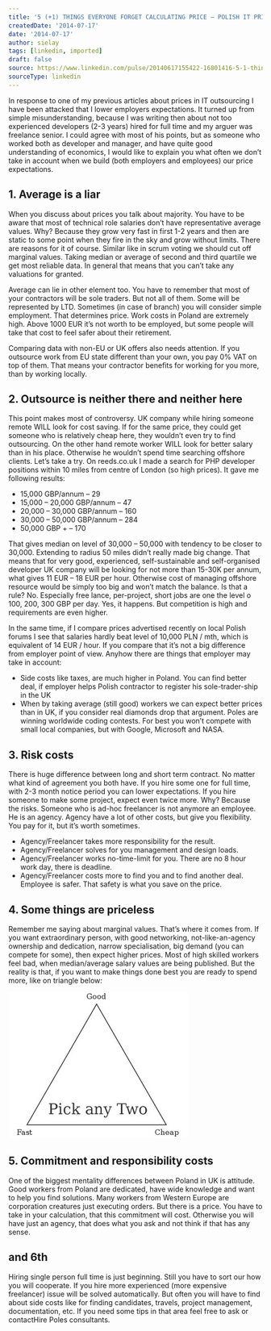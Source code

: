 ```yaml
---
title: '5 (+1) THINGS EVERYONE FORGET CALCULATING PRICE – POLISH IT PRICES PART III'
createdDate: '2014-07-17'
date: '2014-07-17'
author: sielay
tags: [linkedin, imported]
draft: false
source: https://www.linkedin.com/pulse/20140617155422-16801416-5-1-things-everyone-forget-calculating-price-polish-it-prices-part-iii/
sourceType: linkedin
---
```


In response to one of my previous articles about prices in IT outsourcing I have been attacked that I lower employers expectations. It turned up from simple misunderstanding, because I was writing then about not too experienced developers (2-3 years) hired for full time and my arguer was freelance senior. I could agree with most of his points, but as someone who worked both as developer and manager, and have quite good understanding of economics, I would like to explain you what often we don’t take in account when we build (both employers and employees) our price expectations.

## 1. Average is a liar

When you discuss about prices you talk about majority. You have to be aware that most of technical role salaries don’t have representative average values. Why? Because they grow very fast in first 1-2 years and then are static to some point when they fire in the sky and grow without limits. There are reasons for it of course. Similar like in scrum voting we should cut off marginal values. Taking median or average of second and third quartile we get most reliable data. In general that means that you can’t take any valuations for granted.

Average can lie in other element too. You have to remember that most of your contractors will be sole traders. But not all of them. Some will be represented by LTD. Sometimes (in case of branch) you will consider simple employment. That determines price. Work costs in Poland are extremely high. Above 1000 EUR it’s not worth to be employed, but some people will take that cost to feel safer about their retirement.

Comparing data with non-EU or UK offers also needs attention. If you outsource work from EU state different than your own, you pay 0% VAT on top of them. That means your contractor benefits for working for you more, than by working locally.

## 2. Outsource is neither there and neither here

This point makes most of controversy. UK company while hiring someone remote WILL look for cost saving. If for the same price, they could get someone who is relatively cheap here, they wouldn’t even try to find outsourcing. On the other hand remote worker WILL look for better salary than in his place. Otherwise he wouldn’t spend time searching offshore clients. Let’s take a try. On reeds.co.uk I made a search for PHP developer positions within 10 miles from centre of London (so high prices). It gave me following results:

 * 15,000 GBP/annum – 29
 * 15,000 – 20,000 GBP/annum – 47
 * 20,000 – 30,000 GBP/annum – 160
 * 30,000 – 50,000 GBP/annum – 284
 * 50,000 GBP + – 170

That gives median on level of 30,000 – 50,000 with tendency to be closer to 30,000. Extending to radius 50 miles didn’t really made big change. That means that for very good, experienced, self-sustainable and self-organised developer UK company will be looking for not more than 15-30K per annum, what gives 11 EUR – 18 EUR per hour. Otherwise cost of managing offshore resource would be simply too big and won’t match the balance. Is that a rule? No. Especially free lance, per-project, short jobs are one the level o 100, 200, 300 GBP per day. Yes, it happens. But competition is high and requirements are even higher.

In the same time, if I compare prices advertised recently on local Polish forums I see that salaries hardly beat level of 10,000 PLN / mth, which is equivalent of 14 EUR / hour. If you compare that it’s not a big difference from employer point of view. Anyhow there are things that employer may take in account:

 * Side costs like taxes, are much higher in Poland. You can find better deal, if employer helps Polish contractor to register his sole-trader-ship in the UK
 * When by taking average (still good) workers we can expect better prices than in UK, if you consider real diamonds drop that argument. Poles are winning worldwide coding contests. For best you won’t compete with small local companies, but with Google, Microsoft and NASA.

## 3. Risk costs

There is huge difference between long and short term contract. No matter what kind of agreement you both have. If you hire some one for full time, with 2-3 month notice period you can lower expectations. If you hire someone to make some project, expect even twice more. Why? Because the risks. Someone who is ad-hoc freelancer is not anymore an employee. He is an agency. Agency have a lot of other costs, but give you flexibility. You pay for it, but it’s worth sometimes.

 * Agency/Freelancer takes more responsibility for the result.
 * Agency/Freelancer solves for you management and design loads.
 * Agency/Freelancer works no-time-limit for you. There are no 8 hour work day, there is deadline.
 * Agency/Freelancer costs more to find you and to find another deal. Employee is safer. That safety is what you save on the price.

## 4. Some things are priceless

Remember me saying about marginal values. That’s where it comes from. If you want extraordinary person, with good networking, not-like-an-agency ownership and dedication, narrow specialisation, big demand (you can compete for some), then expect higher prices. Most of high skilled workers feel bad, when median/average salary values are being published. But the reality is that, if you want to make things done best you are ready to spend more, like on triangle below:

![](0.jpeg)

## 5. Commitment and responsibility costs

One of the biggest mentality differences between Poland in UK is attitude. Good workers from Poland are dedicated, have wide knowledge and want to help you find solutions. Many workers from Western Europe are corporation creatures just executing orders. But there is a price. You have to take in your calculation, that this commitment will cost. Otherwise you will have just an agency, that does what you ask and not think if that has any sense.

## and 6th

Hiring single person full time is just beginning. Still you have to sort our how you will cooperate. If you hire more experienced (more expensive freelancer) issue will be solved automatically. But often you will have to find about side costs like for finding candidates, travels, project management, documentation, etc. If you need some tips in that area feel free to ask or contactHire Poles consultants.
